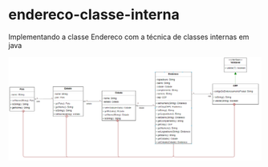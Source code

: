 # endereco-classe-interna
Implementando a classe Endereco com a técnica de classes internas em java


<img src="documentos/img/diagrama-de-classes.png" alt="diagrama de classes" />
